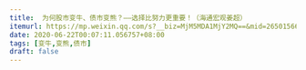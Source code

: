 ```yaml
---
title:  为何股市变牛、债市变熊？——选择比努力更重要！（海通宏观姜超）
itemurl: https://mp.weixin.qq.com/s?__biz=MjM5MDA1MjY2MQ==&mid=2650156617&idx=1&sn=5f3da0d30f1498348a5e09854a276761&chksm=be483613893fbf05b0dd619758e3adaf039f14db3be8d965af346494b280bc7b24b482112db6#rd
date: 2020-06-22T00:07:11.056757+08:00
tags: [变牛,变熊,债市]
draft: false
---
```

